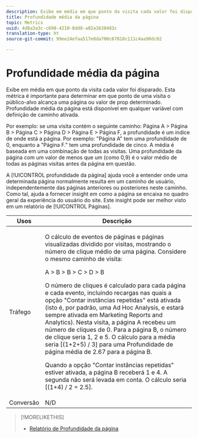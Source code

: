 ```yaml
---
description: Exibe em média em que ponto da visita cada valor foi disparado. Esta métrica é importante para determinar em que ponto de uma visita o público-alvo alcança uma página ou valor de prop determinado. Profundidade média da página está disponível em qualquer variável com definição de caminho ativada.
title: Profundidade média da página
topic: Metrics
uuid: 4d8a3a3c-c698-4210-8dd8-a02a1638483c
translation-type: ht
source-git-commit: 99ee24efaa517e8da700c67818c111c4aa90dc02

---
```



# Profundidade média da página

Exibe em média em que ponto da visita cada valor foi disparado. Esta métrica é importante para determinar em que ponto de uma visita o público-alvo alcança uma página ou valor de prop determinado. Profundidade média da página está disponível em qualquer variável com definição de caminho ativada.

Por exemplo: se uma visita contém o seguinte caminho: Página A > Página B > Página C > Página D > Página E > Página F, a profundidade é um índice de onde está a página. Por exemplo: &quot;Página A&quot; tem uma profundidade de 0, enquanto a &quot;Página F.&quot; tem uma profundidade de cinco. A média é baseada em uma combinação de todas as visitas. Uma profundidade da página com um valor de menos que um (como 0,9) é o valor médio de todas as páginas visitas antes da página em questão.

A [!UICONTROL profundidade da página] ajuda você a entender onde uma determinada página normalmente resulta em um caminho de usuário, independentemente das páginas anteriores ou posteriores neste caminho. Como tal, ajuda a fornecer insight em como a página se encaixa no quadro geral da experiência do usuário do site. Este insight pode ser melhor visto em um relatório de [!UICONTROL Páginas].

<table id="table_E92B185A487C40E28C70EA30EDF73A40"> 
 <thead> 
  <tr> 
   <th colname="col1" class="entry"> Usos </th> 
   <th colname="col2" class="entry"> Descrição </th> 
  </tr> 
 </thead>
 <tbody> 
  <tr> 
   <td colname="col1"> Tráfego </td> 
   <td colname="col2"> <p>O cálculo de eventos de páginas e páginas visualizadas dividido por visitas, mostrando o número de clique médio de uma página. Considere o mesmo caminho de visita: </p> <p>A &gt; B &gt; B &gt; C &gt; D &gt; B </p> <p>O número de cliques é calculado para cada página e cada evento, incluindo recargas nas quais a opção "Contar instâncias repetidas" está ativada (isto é, por padrão, uma Ad Hoc Analysis, e estará sempre ativada em Marketing Reports and Analytics). Nesta visita, a página A recebeu um número de cliques de 0. Para a página B, o número de clique seria 1, 2 e 5. O cálculo para a média seria [(1+2+5) / 3] para uma Profundidade de página média de 2.67 para a página B. </p> <p>Quando a opção "Contar instâncias repetidas" estiver ativada, a página B receberá 1 e 4. A segunda não será levada em conta. O cálculo seria [(1+4) / 2 = 2.5]. </p> </td> 
  </tr> 
  <tr> 
   <td colname="col1"> Conversão </td> 
   <td colname="col2"> N/D </td> 
  </tr> 
 </tbody> 
</table>

>[!MORELIKETHIS]
>
>* [Relatório de Profundidade da página](/help/components/c-variables/dimensionslist/reports-page-depth.md)

